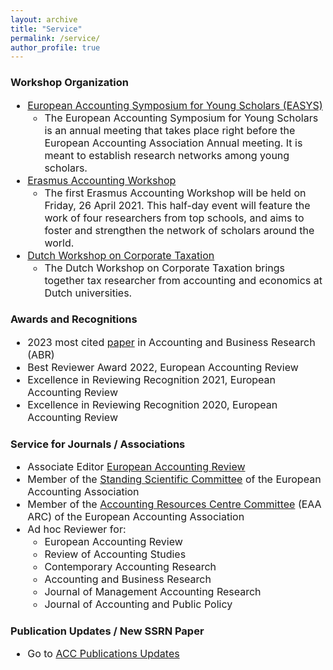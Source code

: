 ```yaml
---
layout: archive
title: "Service"
permalink: /service/
author_profile: true
---
```

<!-- Global site tag (gtag.js) - Google Analytics -->
<script async src="https://www.googletagmanager.com/gtag/js?id=G-05633BF9HL"></script>
<script>
  window.dataLayer = window.dataLayer || [];
  function gtag(){dataLayer.push(arguments);}
  gtag('js', new Date());

   gtag('config', 'G-05633BF9HL', {'anonymize_ip': true});
</script> 
 
<h3> Workshop Organization </h3>
<font size="3"> 

 <ul>
  <li>   <a href="https://jochenpierk.github.io/home/easys" target="_blank">European Accounting Symposium for Young Scholars (EASYS)</a>   
       <ul>  <li> The European Accounting Symposium for Young Scholars is an annual meeting that takes place right before the European Accounting Association Annual meeting. It is meant to establish research networks among young scholars.  </li> </ul>  </li> 
 <li> <a href="https://www.eur.nl/en/ese/events/erasmus-accounting-workshop-2023-03-17" target="_blank">Erasmus Accounting Workshop</a>  
      <ul> <li> The first Erasmus Accounting Workshop will be held on Friday, 26 April 2021. This half-day event will feature the work of four researchers from top schools, and aims to foster and strengthen the network of scholars around the world. </li> </ul> </li> 
 <li> <a href="https://www.eur.nl/en/ese/events/dutch-workshop-corporate-taxation-2022-10-20" target="_blank">Dutch Workshop on Corporate Taxation</a>  
      <ul> <li> The Dutch Workshop on Corporate Taxation brings together tax researcher from accounting and economics at Dutch universities.   </li>  </ul> </li> 
  </ul>
</font> 

<h3> Awards and Recognitions </h3>
<font size="3"> 
<ul> 
  <li> 2023 most cited <a href="https://www.tandfonline.com/doi/full/10.1080/00014788.2021.1982670" target="_blank">paper</a>  in Accounting and Business Research (ABR)  </li>
  <li> Best Reviewer Award 2022, European Accounting Review  </li>
  <li> Excellence in Reviewing Recognition 2021, European Accounting Review  </li>
  <li> Excellence in Reviewing Recognition 2020, European Accounting Review  </li>
</ul> 
 </font> 

  
 <h3> Service for Journals / Associations </h3>
 <font size="3"> 
 
 <ul> 
  <li> Associate Editor <a href="https://www.tandfonline.com/action/journalInformation?show=editorialBoard&journalCode=rear20" target="_blank">European Accounting Review</a> </li> 
   <li> Member of the <a href="http://www.eaa-online.org/r/Standing_Scientific_Committee" target="_blank">Standing Scientific Committee</a> of the European Accounting Association   </li> 
 <li> Member of the 
  <a href="https://arc.eaa-online.org/accounting-resources-centre-committee" target="_blank">Accounting Resources Centre Committee</a> (EAA ARC) of the European Accounting Association </li> 
 <li> Ad hoc Reviewer for: 
    <ul>  
     <li> European Accounting Review  </li>
     <li> Review of Accounting Studies </li>
     <li> Contemporary Accounting Research </li>
     <li> Accounting and Business Research </li>
     <li> Journal of Management Accounting Research </li>
     <li> Journal of Accounting and Public Policy </li>
    </ul> </li>
  </ul>
  </font>
  
  <h3> Publication Updates / New SSRN Paper </h3>

<font size="3"> 
<ul> 
  <li> 
Go to <a href="https://jochenpierk.github.io/home/service2/">ACC Publications Updates</a>  
  </li>  
</ul>   



     
      

